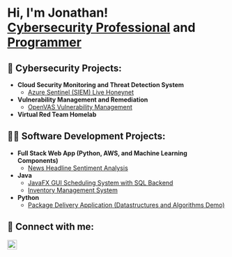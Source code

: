 <h1>Hi, I'm Jonathan! <br/><a href="https://www.linkedin.com/in/jonathan-congmon/">Cybersecurity Professional</a> and <a href="https://github.com/jcongmon">Programmer</a>


<h2>🔐 Cybersecurity Projects:</h2>

- <b>Cloud Security Monitoring and Threat Detection System</b>
  - [Azure Sentinel (SIEM) Live Honeynet](https://github.com/jcongmon/soc-honeypot)
- <b>Vulnerability Management and Remediation</b>
  - [OpenVAS Vulnerability Management](https://github.com/jcongmon/openvas)
- <b>Virtual Red Team Homelab</b>

<h2>👨‍💻 Software Development Projects:</h2>

- <b>Full Stack Web App (Python, AWS, and Machine Learning Components)</b>
  - [News Headline Sentiment Analysis](https://github.com/jcongmon/SentimentAnalysisAWS)
- <b>Java</b>
  - [JavaFX GUI Scheduling System with SQL Backend](https://github.com/jcongmon/SchedulingSystem)
  - [Inventory Management System](https://github.com/jcongmon/InventoryManagementSystem)
- <b>Python</b>
  - [Package Delivery Application (Datastructures and Algorithms Demo)](https://github.com/jcongmon/PackageDeliveryRouting)

<h2> 🤳 Connect with me:</h2>

[<img align="left" alt="Jonathan Congmon | LinkedIn" width="22px" src="https://cdn.jsdelivr.net/npm/simple-icons@v3/icons/linkedin.svg" />](https://linkedin.com/in/jonathan-congmon)
